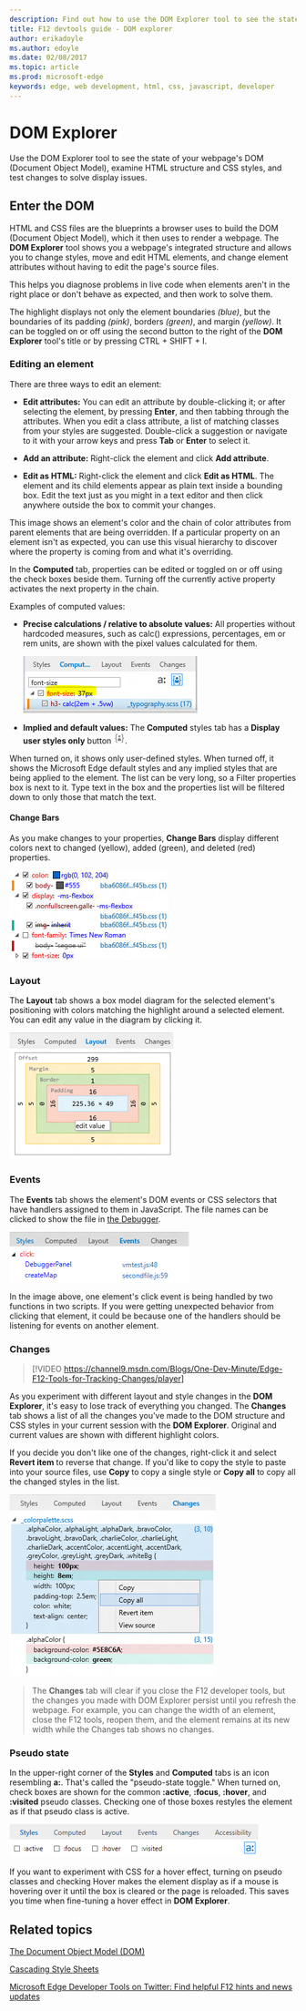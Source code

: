 ```yaml
---
description: Find out how to use the DOM Explorer tool to see the state of your webpage’s DOM, examine HTML structure and CSS styles, and test changes.
title: F12 devtools guide - DOM explorer
author: erikadoyle
ms.author: edoyle
ms.date: 02/08/2017
ms.topic: article
ms.prod: microsoft-edge
keywords: edge, web development, html, css, javascript, developer
---
```


# DOM Explorer

Use the DOM Explorer tool to see the state of your webpage's DOM (Document Object Model), examine HTML structure and CSS styles, and test changes to solve display issues.

## Enter the DOM
HTML and CSS files are the blueprints a browser uses to build the DOM (Document Object Model), which it then uses to render a webpage. The **DOM Explorer** tool shows you a webpage's integrated structure and allows you to change styles, move and edit HTML elements, and change element attributes without having to edit the page's source files.

This helps you diagnose problems in live code when elements aren't in the right place or don't behave as expected, and then work to solve them.




The highlight displays not only the element boundaries *(blue)*, but the boundaries of its padding *(pink)*, borders *(green)*, and margin *(yellow)*. It can be toggled on or off using the second button to the right of the **DOM Explorer** tool's title or by pressing CTRL + SHIFT + I.

### Editing an element
There are three ways to edit an element:

  - **Edit attributes:** You can edit an attribute by double-clicking it; or after selecting the element, by pressing **Enter**, and then tabbing through the attributes.
   When you edit a class attribute, a list of matching classes from your styles are suggested. Double-click a suggestion or navigate to it with your arrow keys and press **Tab** or **Enter** to select it.

  - **Add an attribute:** Right-click the element and click **Add attribute**.

  - **Edit as HTML:** Right-click the element and click **Edit as HTML**. The element and its child elements appear as plain text inside a bounding box. Edit the text just as you might in a text editor and then click anywhere outside the box to commit your changes.



This image shows an element's color and the chain of color attributes from parent elements that are being overridden. If a particular property on an element isn't as expected, you can use this visual hierarchy to discover where the property is coming from and what it's overriding.

In the **Computed** tab, properties can be edited or toggled on or off using the check boxes beside them. Turning off the currently active property activates the next property in the chain.

Examples of computed values:

  - **Precise calculations / relative to absolute values:** All properties without hardcoded measures, such as calc() expressions, percentages, em or rem units, are shown with the pixel values calculated for them.

    ![Edge Computed Sizes](./media/Edge_DOMExplorer_computedstyles.PNG)

  - **Implied and default values:** The **Computed** styles tab has a **Display user styles only** button ![Display all styles button](./media/F12BlueDOMExplorerDisplayStyles.png).

   When turned on, it shows only user-defined styles. When turned off, it shows the Microsoft Edge default styles and any     implied styles that are being applied to the element. The list can be very long, so a Filter properties box is next to it.  Type text in the box and the properties list will be filtered down to only those that match the text.

#### Change Bars
As you make changes to your properties, **Change Bars** display different colors next to changed (yellow), added (green), and deleted (red) properties.

![Display all styles button](./media/changebars.jpg)

### Layout
The **Layout** tab shows a box model diagram for the selected element's positioning with colors matching the highlight around a selected element. You can edit any value in the diagram by clicking it.

![Edge Layout Tab](./media/Edge_DOMExplorer_layout.PNG)

### Events
The **Events** tab shows the element's DOM events or CSS selectors that have handlers assigned to them in JavaScript. The file names can be clicked to show the file in [the Debugger](./debugger.md).

![Events tab](./media/Edge_DOMExplorer_events.PNG)

In the image above, one element's click event is being handled by two functions in two scripts. If you were getting unexpected behavior from clicking that element, it could be because one of the handlers should be listening for events on another element.

### Changes

> [!VIDEO https://channel9.msdn.com/Blogs/One-Dev-Minute/Edge-F12-Tools-for-Tracking-Changes/player]

As you experiment with different layout and style changes in the **DOM Explorer**, it's easy to lose track of everything you changed. The **Changes** tab shows a list of all the changes you've made to the DOM structure and CSS styles in your current session with the **DOM Explorer**. Original and current values are shown with different highlight colors.

If you decide you don't like one of the changes, right-click it and select **Revert item** to reverse that change. If you'd like to copy the style to paste into your source files, use **Copy** to copy a single style or **Copy all** to copy all the changed styles in the list.

![Changes tab](./media/Edge_DOMExplorer_changes.png)

> The **Changes** tab will clear if you close the F12 developer tools, but the changes you made with DOM Explorer persist until you refresh the webpage. For example, you can change the width of an element, close the F12 tools, reopen them, and the element remains at its new width while the Changes tab shows no changes.

### Pseudo state

In the upper-right corner of the **Styles** and **Computed** tabs is an icon resembling **a:**. That's called the "pseudo-state toggle." When turned on, check boxes are shown for the common **:active**, **:focus**, **:hover**, and **:visited** pseudo classes. Checking one of those boxes restyles the element as if that pseudo class is active.

![Changes tab](./media/Edge_DOMExplorer_pseudostate.PNG)

If you want to experiment with CSS for a hover effect, turning on pseudo classes and checking Hover makes the element display as if a mouse is hovering over it until the box is cleared or the page is reloaded. This saves you time when fine-tuning a hover effect in **DOM Explorer**.

## Related topics

[The Document Object Model (DOM)](https://msdn.microsoft.com/library/hh772384.aspx)

[Cascading Style Sheets](https://msdn.microsoft.com/library/ms531209.aspx)

[Microsoft Edge Developer Tools on Twitter: Find helpful F12 hints and news updates](https://twitter.com/EdgeDevTools)
